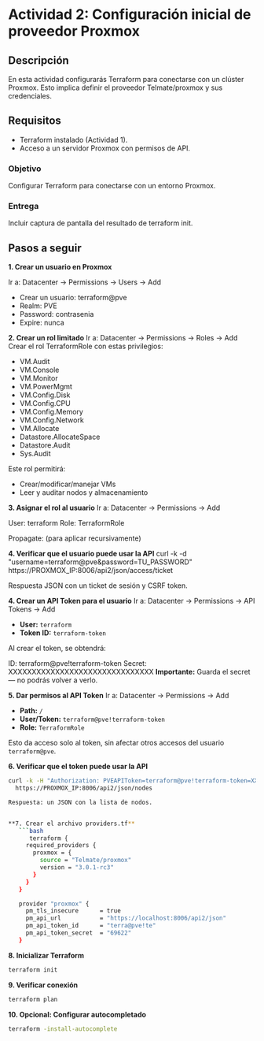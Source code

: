 # Actividad 2: Configuración inicial de proveedor Proxmox

## Descripción
En esta actividad configurarás Terraform para conectarse con un clúster Proxmox. Esto implica definir el proveedor Telmate/proxmox y sus credenciales.

## Requisitos
- Terraform instalado (Actividad 1).
- Acceso a un servidor Proxmox con permisos de API.

### Objetivo
Configurar Terraform para conectarse con un entorno Proxmox.

### Entrega
Incluir captura de pantalla del resultado de terraform init.

## Pasos a seguir

**1. Crear un usuario en Proxmox**

Ir a: Datacenter → Permissions → Users → Add

- Crear un usuario: terraform@pve
- Realm: PVE
- Password: contrasenia
- Expire: nunca

**2. Crear un rol limitado**
Ir a: Datacenter → Permissions → Roles → Add
Crear el rol TerraformRole con estas privilegios:
- VM.Audit
- VM.Console
- VM.Monitor
- VM.PowerMgmt
- VM.Config.Disk
- VM.Config.CPU
- VM.Config.Memory
- VM.Config.Network
- VM.Allocate
- Datastore.AllocateSpace
- Datastore.Audit
- Sys.Audit

Este rol permitirá:

- Crear/modificar/manejar VMs
- Leer y auditar nodos y almacenamiento

**3. Asignar el rol al usuario**
Ir a: Datacenter → Permissions → Add

User: terraform
Role: TerraformRole

Propagate: (para aplicar recursivamente)

**4. Verificar que el usuario puede usar la API**
curl -k -d "username=terraform@pve&password=TU_PASSWORD" https://PROXMOX_IP:8006/api2/json/access/ticket

Respuesta JSON con un ticket de sesión y CSRF token.

**4. Crear un API Token para el usuario**
Ir a: Datacenter → Permissions → API Tokens → Add

- **User:** `terraform`  
- **Token ID:** `terraform-token`    

Al crear el token, se obtendrá:

ID: terraform@pve!terraform-token
Secret: XXXXXXXXXXXXXXXXXXXXXXXXXXXXXXX
**Importante:** Guarda el secret — no podrás volver a verlo.

**5. Dar permisos al API Token**
Ir a: Datacenter → Permissions → Add
- **Path:** `/`
- **User/Token:** `terraform@pve!terraform-token`
- **Role:** `TerraformRole`

Esto da acceso solo al token, sin afectar otros accesos del usuario `terraform@pve`.


**6. Verificar que el token puede usar la API**

```bash
curl -k -H "Authorization: PVEAPIToken=terraform@pve!terraform-token=XXXXXXXXXXXXXXX" \
  https://PROXMOX_IP:8006/api2/json/nodes

Respuesta: un JSON con la lista de nodos.


**7. Crear el archivo providers.tf**
   ```bash
      terraform {
     required_providers {
       proxmox = {
         source = "Telmate/proxmox"
         version = "3.0.1-rc3"
       }
     }
   }

   provider "proxmox" {
     pm_tls_insecure      = true
     pm_api_url           = "https://localhost:8006/api2/json"
     pm_api_token_id      = "terra@pve!te"
     pm_api_token_secret  = "69622"
   }
   ```
   
**8. Inicializar Terraform**
   ```bash
   terraform init
   ```

**9. Verificar conexión**
   ```bash
   terraform plan
   ```
**10. Opcional: Configurar autocompletado**
   ```bash
   terraform -install-autocomplete
   ```
